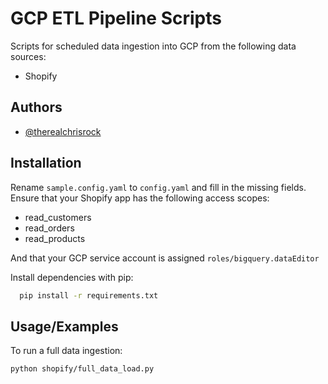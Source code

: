 
# GCP ETL Pipeline Scripts

Scripts for scheduled data ingestion into GCP from the following data sources:
    
- Shopify



## Authors

- [@therealchrisrock](https://www.github.com/therealchrisrock)



## Installation

Rename `sample.config.yaml` to `config.yaml` and fill in the missing fields. Ensure that your Shopify app has the following access scopes:

- read_customers
- read_orders
- read_products

And that your GCP service account is assigned `roles/bigquery.dataEditor`

Install dependencies with pip:

```bash
  pip install -r requirements.txt
```
## Usage/Examples
To run a full data ingestion:

```bash
python shopify/full_data_load.py
```
